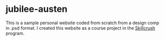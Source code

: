 # jubilee-austen
This is a sample personal website coded from scratch from a design comp in .psd format. I created this website as a course project in the [Skillcrush](https://skillcrush.com/) program.
